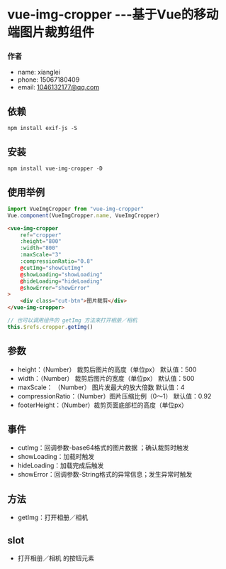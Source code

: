 # vue-img-cropper ---基于Vue的移动端图片裁剪组件

### 作者
 - name: xianglei
 - phone: 15067180409
 - email: 1046132177@qq.com

## 依赖
```shell
npm install exif-js -S
```

## 安装
```shell
npm install vue-img-cropper -D
```

## 使用举例
```js
import VueImgCropper from "vue-img-cropper"
Vue.component(VueImgCropper.name, VueImgCropper)
```
```html
<vue-img-cropper
    ref="cropper"
    :height="800"
    :width="800"
    :maxScale="3"
    :compressionRatio="0.8"
    @cutImg="showCutImg"
    @showLoading="showLoading"
    @hideLoading="hideLoading"
    @showError="showError"
>
    <div class="cut-btn">图片裁剪</div>
</vue-img-cropper>
```

```js
// 也可以调用组件的 getImg 方法来打开相册／相机
this.$refs.cropper.getImg()
```

## 参数
 - height：（Number） 裁剪后图片的高度（单位px） 默认值：500
 - width：（Number） 裁剪后图片的宽度（单位px） 默认值：500
 - maxScale： （Number） 图片发最大的放大倍数    默认值：4
 - compressionRatio：（Number）图片压缩比例（0～1） 默认值：0.92
 - footerHeight：（Number）裁剪页面底部栏的高度（单位px）

## 事件
 - cutImg：回调参数-base64格式的图片数据 ；确认裁剪时触发
 - showLoading：加载时触发
 - hideLoading：加载完成后触发
 - showError：回调参数-String格式的异常信息；发生异常时触发

## 方法
 - getImg：打开相册／相机

## slot
 - 打开相册／相机 的按钮元素
